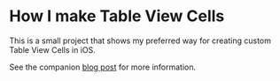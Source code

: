 # How I make Table View Cells

This is a small project that shows my preferred way for creating custom Table View Cells in iOS.

See the companion [blog post](http://kaseybaughan.com/table_view_cells.html) for more information. 
